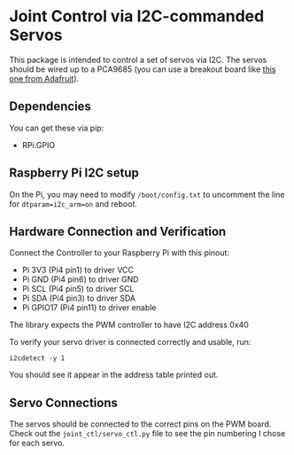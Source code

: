 # Joint Control via I2C-commanded Servos

This package is intended to control a set of servos via I2C. The servos should be wired up to a PCA9685 (you can use a breakout board like [this one from Adafruit](https://www.adafruit.com/product/815)).

## Dependencies

You can get these via pip:

* RPi.GPIO

## Raspberry Pi I2C setup

On the Pi, you may need to modify `/boot/config.txt` to uncomment the line for `dtparam=i2c_arm=on` and reboot.

## Hardware Connection and Verification

Connect the Controller to your Raspberry Pi with this pinout:

* Pi 3V3 (Pi4 pin1) to driver VCC
* Pi GND (Pi4 pin6) to driver GND
* Pi SCL (Pi4 pin5) to driver SCL
* Pi SDA (Pi4 pin3) to driver SDA
* Pi GPIO17 (Pi4 pin11) to driver enable

The library expects the PWM controller to have I2C address 0x40

To verify your servo driver is connected correctly and usable, run:

```
i2cdetect -y 1
```

You should see it appear in the address table printed out.

## Servo Connections

The servos should be connected to the correct pins on the PWM board. Check out the `joint_ctl/servo_ctl.py` file to see the pin numbering I chose for each servo.
